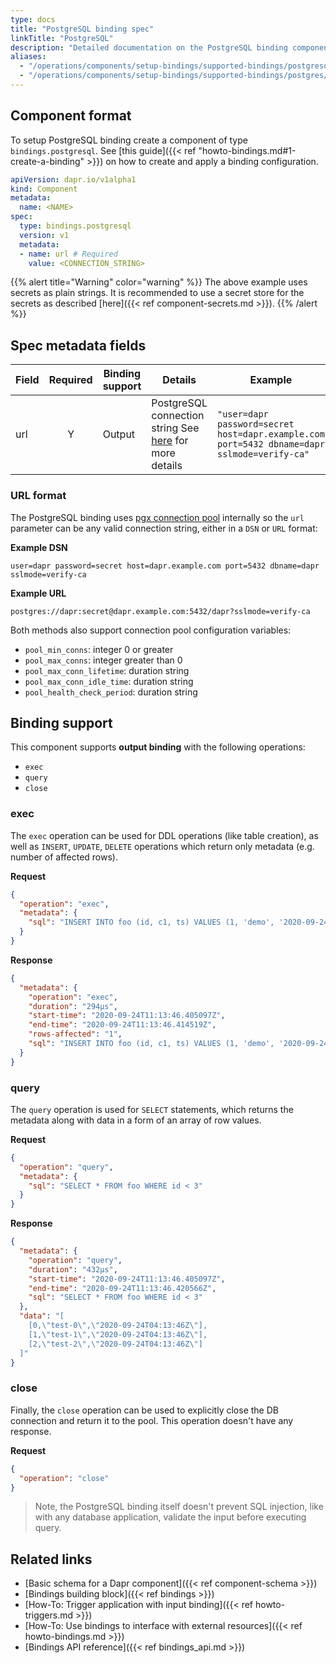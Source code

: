```yaml
---
type: docs
title: "PostgreSQL binding spec"
linkTitle: "PostgreSQL"
description: "Detailed documentation on the PostgreSQL binding component"
aliases:
  - "/operations/components/setup-bindings/supported-bindings/postgresql/"
  - "/operations/components/setup-bindings/supported-bindings/postgres/"
---
```


## Component format

To setup PostgreSQL binding create a component of type `bindings.postgresql`. See [this guide]({{< ref "howto-bindings.md#1-create-a-binding" >}}) on how to create and apply a binding configuration.


```yaml
apiVersion: dapr.io/v1alpha1
kind: Component
metadata:
  name: <NAME>
spec:
  type: bindings.postgresql
  version: v1
  metadata:
  - name: url # Required
    value: <CONNECTION_STRING>
```

{{% alert title="Warning" color="warning" %}}
The above example uses secrets as plain strings. It is recommended to use a secret store for the secrets as described [here]({{< ref component-secrets.md >}}).
{{% /alert %}}

## Spec metadata fields

| Field              | Required | Binding support |  Details | Example |
|--------------------|:--------:|------------|-----|---------|
| url | Y | Output | PostgreSQL connection string See [here](#url-format) for more details | `"user=dapr password=secret host=dapr.example.com port=5432 dbname=dapr sslmode=verify-ca"` |

### URL format

The PostgreSQL binding uses [pgx connection pool](https://github.com/jackc/pgx) internally so the `url` parameter can be any valid connection string, either in a `DSN` or `URL` format:

**Example DSN**

```shell
user=dapr password=secret host=dapr.example.com port=5432 dbname=dapr sslmode=verify-ca
```

**Example URL**

```shell
postgres://dapr:secret@dapr.example.com:5432/dapr?sslmode=verify-ca
```

Both methods also support connection pool configuration variables:

- `pool_min_conns`: integer 0 or greater
- `pool_max_conns`: integer greater than 0
- `pool_max_conn_lifetime`: duration string
- `pool_max_conn_idle_time`: duration string
- `pool_health_check_period`: duration string


## Binding support

This component supports **output binding** with the following operations:

- `exec`
- `query`
- `close`

### exec

The `exec` operation can be used for DDL operations (like table creation), as well as `INSERT`, `UPDATE`, `DELETE` operations which return only metadata (e.g. number of affected rows).

**Request**

```json
{
  "operation": "exec",
  "metadata": {
    "sql": "INSERT INTO foo (id, c1, ts) VALUES (1, 'demo', '2020-09-24T11:45:05Z07:00')"
  }
}
```

**Response**

```json
{
  "metadata": {
    "operation": "exec",
    "duration": "294µs",
    "start-time": "2020-09-24T11:13:46.405097Z",
    "end-time": "2020-09-24T11:13:46.414519Z",
    "rows-affected": "1",
    "sql": "INSERT INTO foo (id, c1, ts) VALUES (1, 'demo', '2020-09-24T11:45:05Z07:00')"
  }
}
```

### query

The `query` operation is used for `SELECT` statements, which returns the metadata along with data in a form of an array of row values.

**Request**

```json
{
  "operation": "query",
  "metadata": {
    "sql": "SELECT * FROM foo WHERE id < 3"
  }
}
```

**Response**

```json
{
  "metadata": {
    "operation": "query",
    "duration": "432µs",
    "start-time": "2020-09-24T11:13:46.405097Z",
    "end-time": "2020-09-24T11:13:46.420566Z",
    "sql": "SELECT * FROM foo WHERE id < 3"
  },
  "data": "[
    [0,\"test-0\",\"2020-09-24T04:13:46Z\"],
    [1,\"test-1\",\"2020-09-24T04:13:46Z\"],
    [2,\"test-2\",\"2020-09-24T04:13:46Z\"]
  ]"
}
```

### close

Finally, the `close` operation can be used to explicitly close the DB connection and return it to the pool. This operation doesn't have any response.

**Request**

```json
{
  "operation": "close"
}
```

> Note, the PostgreSQL binding itself doesn't prevent SQL injection, like with any database application, validate the input before executing query.

## Related links

- [Basic schema for a Dapr component]({{< ref component-schema >}})
- [Bindings building block]({{< ref bindings >}})
- [How-To: Trigger application with input binding]({{< ref howto-triggers.md >}})
- [How-To: Use bindings to interface with external resources]({{< ref howto-bindings.md >}})
- [Bindings API reference]({{< ref bindings_api.md >}})
